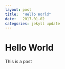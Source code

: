 ```yaml
---
layout: post
title:  "Hello World"
date:   2017-01-02
categories: jekyll update
---
```


Hello World
===========

This is a post
